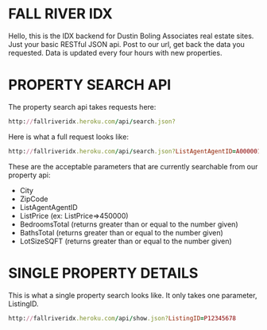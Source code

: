 # FALL RIVER IDX
Hello, this is the IDX backend for Dustin Boling Associates real estate sites. Just your basic RESTful JSON api. Post to our url, get back the data you requested. Data is updated every four hours with new properties.

# PROPERTY SEARCH API
The property search api takes requests here:

```ruby
http://fallriveridx.heroku.com/api/search.json?
```

Here is what a full request looks like:

```ruby
http://fallriveridx.heroku.com/api/search.json?ListAgentAgentID=A00000111&City=Newport%20Beach&Price=<750000
```

These are the acceptable parameters that are currently searchable from our property api:
* City
* ZipCode
* ListAgentAgentID
* ListPrice (ex: ListPrice=>450000)
* BedroomsTotal (returns greater than or equal to the number given)
* BathsTotal (returns greater than or equal to the number given)
* LotSizeSQFT (returns greater than or equal to the number given)

# SINGLE PROPERTY DETAILS
This is what a single property search looks like. It only takes one parameter, ListingID.

```ruby
http://fallriveridx.heroku.com/api/show.json?ListingID=P12345678
```
